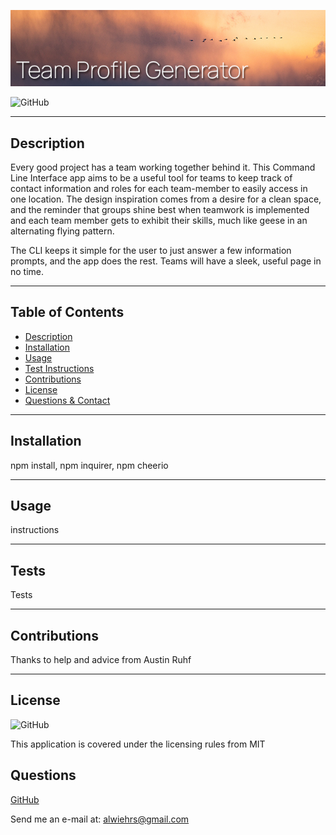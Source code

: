 <p align="center">
  <img src="assets/readme-header.png">
  </p>

  ![GitHub](https://img.shields.io/badge/license-MIT-blue?style=plastic)
  
  ---

  ## **Description**
    
  Every good project has a team working together behind it. This Command Line Interface app aims to be a useful tool for teams to keep track of contact information and roles for each team-member to easily access in one location. The design inspiration comes from a desire for a clean space, and the reminder that groups shine best when teamwork is implemented and each team member gets to exhibit their skills, much like geese in an alternating flying pattern.

  The CLI keeps it simple for the user to just answer a few information prompts, and the app does the rest. Teams will have a sleek, useful page in no time.
  
  ---
  
  ## Table of Contents  
  
  - [Description](#Description)  
  - [Installation](#Installation)
  - [Usage](#Usage)
  - [Test Instructions](#Tests)
  - [Contributions](#Contributions)
  - [License](#License)
  - [Questions & Contact](#Questions)
  
  
  ---
  
  ## **Installation**
  
  npm install, npm inquirer, npm cheerio
  
  ---
  
  ## **Usage**
  
  instructions
  
  ---
  
  ## **Tests**
  
  Tests
  
  ---

  ## **Contributions**
  
  Thanks to help and advice from Austin Ruhf
  
  ---

  ## **License**

  ![GitHub](https://img.shields.io/badge/license-MIT-blue?style=plastic) 

  This application is covered under the licensing rules from MIT
  

  ## Questions 
  
  [GitHub](https://www.github.com/awiehrs)
    
  
  Send me an e-mail at: alwiehrs@gmail.com  

